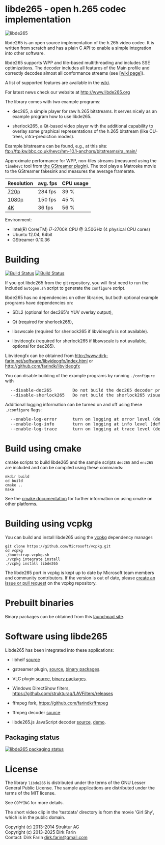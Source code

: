 
libde265 - open h.265 codec implementation
==========================================

![libde265](libde265.png)

libde265 is an open source implementation of the h.265 video codec.
It is written from scratch and has a plain C API to enable
a simple integration into other software.

libde265 supports WPP and tile-based multithreading and includes SSE optimizations.
The decoder includes all features of the Main profile and correctly decodes almost all
conformance streams (see [[wiki page](https://github.com/strukturag/libde265/wiki/Decoder-conformance)]).

A list of supported features are available in the [wiki](https://github.com/strukturag/libde265/wiki/Supported-decoding-features).

For latest news check our website at http://www.libde265.org

The library comes with two example programs:

- dec265, a simple player for raw h.265 bitstreams.
          It serves nicely as an example program how to use libde265.

- sherlock265, a Qt-based video player with the additional capability
          to overlay some graphical representations of the h.265
          bitstream (like CU-trees, intra-prediction modes).

Example bitstreams can be found, e.g., at this site:
  ftp://ftp.kw.bbc.co.uk/hevc/hm-10.1-anchors/bitstreams/ra_main/

Approximate performance for WPP, non-tiles streams (measured using the `timehevc`
tool from [the GStreamer plugin](https://github.com/strukturag/gstreamer-libde265)).
The tool plays a Matroska movie to the GStreamer fakesink and measures
the average framerate.

| Resolution        | avg. fps | CPU usage |
| ----------------- | -------- | --------- |
| [720p][1]         |  284 fps |      39 % |
| [1080p][2]        |  150 fps |      45 % |
| [4K][3]           |   36 fps |      56 % |

Environment:
- Intel(R) Core(TM) i7-2700K CPU @ 3.50GHz (4 physical CPU cores)
- Ubuntu 12.04, 64bit
- GStreamer 0.10.36

[1]: http://trailers.divx.com/hevc/TearsOfSteel_720p_24fps_27qp_831kbps_720p_GPSNR_41.65_HM11_2aud_7subs.mkv
[2]: http://trailers.divx.com/hevc/TearsOfSteel_1080p_24fps_27qp_1474kbps_GPSNR_42.29_HM11_2aud_7subs.mkv
[3]: http://trailers.divx.com/hevc/TearsOfSteel_4K_24fps_9500kbps_2aud_9subs.mkv


Building
========

[![Build Status](https://github.com/strukturag/libde265/workflows/build/badge.svg)](https://github.com/strukturag/libde265/actions) [![Build Status](https://ci.appveyor.com/api/projects/status/github/strukturag/libde265?svg=true)](https://ci.appveyor.com/project/strukturag/libde265)

If you got libde265 from the git repository, you will first need to run
the included `autogen.sh` script to generate the `configure` script.

libde265 has no dependencies on other libraries, but both optional example programs
have dependencies on:

- SDL2 (optional for dec265's YUV overlay output),

- Qt (required for sherlock265),

- libswscale (required for sherlock265 if libvideogfx is not available).

- libvideogfx (required for sherlock265 if libswscale is not available,
  optional for dec265).

Libvideogfx can be obtained from
  http://www.dirk-farin.net/software/libvideogfx/index.html
or
  http://github.com/farindk/libvideogfx


You can disable building of the example programs by running `./configure` with
<pre>
  --disable-dec265        Do not build the dec265 decoder program.
  --disable-sherlock265   Do not build the sherlock265 visual inspection program.
</pre>

Additional logging information can be turned on and off using these `./configure` flags:
<pre>
  --enable-log-error      turn on logging at error level (default=yes)
  --enable-log-info       turn on logging at info level (default=no)
  --enable-log-trace      turn on logging at trace level (default=no)
</pre>


Build using cmake
=================

cmake scripts to build libde265 and the sample scripts `dec265` and `enc265` are
included and can be compiled using these commands:

```
mkdir build
cd build
cmake ..
make
```

See the [cmake documentation](http://www.cmake.org) for further information on
using cmake on other platforms.


Building using vcpkg
====================

You can build and install libde265 using the [vcpkg](https://github.com/Microsoft/vcpkg/) dependency manager:

```
git clone https://github.com/Microsoft/vcpkg.git
cd vcpkg
./bootstrap-vcpkg.sh
./vcpkg integrate install
./vcpkg install libde265
```

The libde265 port in vcpkg is kept up to date by Microsoft team members and community contributors. If the version is out of date, please [create an issue or pull request](https://github.com/Microsoft/vcpkg) on the vcpkg repository.


Prebuilt binaries
=================

Binary packages can be obtained from this [launchpad site](https://launchpad.net/~strukturag/+archive/libde265).


Software using libde265
=======================

Libde265 has been integrated into these applications:

- libheif [source](https://github.com/strukturag/libheif)

- gstreamer plugin, [source](https://github.com/strukturag/gstreamer-libde265), [binary packages](https://launchpad.net/~strukturag/+archive/libde265).

- VLC plugin [source](https://github.com/strukturag/vlc-libde265), [binary packages](https://launchpad.net/~strukturag/+archive/libde265).

- Windows DirectShow filters, https://github.com/strukturag/LAVFilters/releases

- ffmpeg fork, https://github.com/farindk/ffmpeg

- ffmpeg decoder [source](https://github.com/strukturag/libde265-ffmpeg)

- libde265.js JavaScript decoder [source](https://github.com/strukturag/libde265.js), [demo](https://strukturag.github.io/libde265.js/).


## Packaging status

[![libde265 packaging status](https://repology.org/badge/vertical-allrepos/libde265.svg?exclude_unsupported=1&columns=3&exclude_sources=modules,site&header=libde265%20packaging%20status)](https://repology.org/project/libheif/versions)


License
=======

The library `libde265` is distributed under the terms of the GNU Lesser
General Public License. The sample applications are distributed under
the terms of the MIT license.

See `COPYING` for more details.

The short video clip in the 'testdata' directory is from the movie 'Girl Shy', which is in the public domain.

Copyright (c) 2013-2014 Struktur AG<br>
Copyright (c) 2013-2025 Dirk Farin<br>
Contact: Dirk Farin <dirk.farin@gmail.com>
